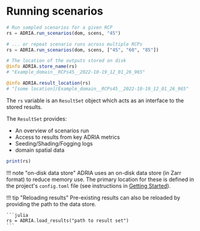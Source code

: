 # Running scenarios

```julia
# Run sampled scenarios for a given RCP
rs = ADRIA.run_scenarios(dom, scens, "45")

# ... or repeat scenario runs across multiple RCPs
rs = ADRIA.run_scenarios(dom, scens, ["45", "60", "85"])

# The location of the outputs stored on disk
@info ADRIA.store_name(rs)
# "Example_domain__RCPs45__2022-10-19_12_01_26_965"

@info ADRIA.result_location(rs)
# "[some location]/Example_domain__RCPs45__2022-10-19_12_01_26_965"
```

The `rs` variable is an `ResultSet` object which acts as an interface to the stored results.

The `ResultSet` provides:

- An overview of scenarios run
- Access to results from key ADRIA metrics
- Seeding/Shading/Fogging logs
- domain spatial data

```julia
print(rs)
```

!!! note "on-disk data store"
    ADRIA uses an on-disk data store (in Zarr format) to reduce memory use.
    The primary location for these is defined in the project's `config.toml` file
    (see instructions in [Getting Started](@ref)).

!!! tip "Reloading results"
    Pre-existing results can also be reloaded by providing the path to the data store.

    ```julia
    rs = ADRIA.load_results("path to result set")
    ```
